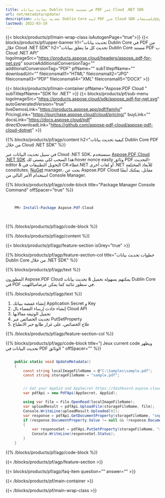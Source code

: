 ```yaml
---
title: تحديث بيانات Dublin Core في مستند PDF عبر Cloud .NET SDK
url: net/metadata/update/
description: تحديث بيانات Dublin Core لبث PDF عبر Cloud SDK للمنتجاتργماغانية الدعم Moreover، تعديلاياامNotes يمكن أن يكون men can الانتظامّ
lastmod: 2022-03-19
---
```


{{< blocks/products/pf/main-wrap-class isAutogenPage="true">}}
{{< blocks/products/pf/upper-banner h1="تحديث بيانات Dublin Core في PDF من خلال Cloud .NET SDK" h2="تحديث كل ما يتعلق ببيانات Dublin Core مستند PDF ب Cloud .NET API" logoImageSrc="https://products.aspose.cloud/headers/aspose_pdf-for-net.svg" sourceAdditionalConversionTag="" additionalConversionTag="PDF" pfName="" subTitlepfName="" downloadUrl="" fileiconsmall1="HTML" fileiconsmall2="JPG" fileiconsmall3="PDF" fileiconsmall4="XML" fileiconsmall5="DOCX" >}}

{{< blocks/products/pf/main-container pfName="Aspose.PDF Cloud " subTitlepfName="SDK for .NET" >}}
{{< blocks/products/pf/sub-menu logoImageSrc="https://products.aspose.cloud/sdk/aspose_pdf-for-net.svg"
autoGeneratedVersion="true"
liveDemosLink="https://products.aspose.app/pdf/family/" PricingLink="https://purchase.aspose.cloud/cloud/pricing/" buyLink="" docsLink="https://docs.aspose.cloud/pdf"  directDownloadLink="https://github.com/aspose-pdf-cloud/aspose-pdf-cloud-dotnet" >}}

{{% blocks/products/pf/agp/content h2="كيفية تحديث بيانات Dublin Core PDF من خلال Cloud .NET SDK" %}}

في سبيل تحديث البيانات عبر Cloud .NET SDK، سنستخدم
[Aspose.PDF Cloud .NET SDK](https://products.aspose.cloud/pdf/net/)
هذا السحب لكي يتسنى لك:hover nonce easily وثائق PDF التحديث-editor & التحويل التطبيقات في C#،غطاء.NET أو لغات أخرى .NET للأبعاد المختلفة constitutes. 
[NuGet](https://www.nuget.org/packages/Aspose.Pdf-Cloud)
manager، بحث عن
Aspose.PDF Cloud
مقابل. يمكنك أيضًا استخدام الأمر التالي من Console Manager.

{{% blocks/products/pf/agp/code-block title="Package Manager Console Command" offSpacer="true" %}}

```powershell

     
    PM> Install-Package Aspose.Pdf-Cloud
     
     

```

{{% /blocks/products/pf/agp/code-block %}}

{{% /blocks/products/pf/agp/content %}}

{{< blocks/products/pf/agp/feature-section isGrey="true" >}}

{{% blocks/products/pf/agp/feature-section-col title="خطوات تحديث بيانات Dublin Core من خلال .NET SDK" %}}

{{% blocks/products/pf/agp/text %}}

المطورون Aspose.PDF Cloud يمكنهم بسهولة تحميل & تحديث بيانات Dublin Core في PDF في سطور ثنائية كما يمكن عرضامياللهيب.

{{% /blocks/products/pf/agp/text %}}

1. إنشاء غمضة ببيانك Application Secret و Key
1. إنشاء حادث إرساء التعضاء بال Cloud API
1. تحميل الوثيقة معالايها
1. تحديث الخصائص عبر PutSetProperty
1. علاج الخصائص، على غرار طابع حبر الانطباع

{{% /blocks/products/pf/agp/feature-section-col %}}



{{% blocks/products/pf/agp/code-block title="إ Jeux current code ويظهر تحديث البيانات في PDF الوثائق " offSpacer="" %}}

```cs

    public static void UpdateMetadata()
    {
        const string localImageFileName = @"C:\Samples\sample.pdf";
        const string storageFileName = "sample.pdf";


        // Get your AppSid and AppSecret https://dashboard.aspose.cloud (free registration required).
        var pdfApi = new PdfApi(AppSecret, AppSid);

        using var file = File.OpenRead(localImageFileName);
        var uploadResult = pdfApi.UploadFile(storageFileName, file);
        Console.WriteLine(uploadResult.Uploaded[0]);
        var response = pdfApi.GetDocumentProperty(storageFileName, "xmp:ArchiveType");
        if (response.DocumentProperty.Value != null && !response.DocumentProperty.Value.StartsWith("Aspose"))
        {
            var responseSet = pdfApi.PutSetProperty(storageFileName, "xmp:ArchiveType", "Aspose Sample Document");
            Console.WriteLine(responseSet.Status);
        }
    }
```

{{% /blocks/products/pf/agp/code-block %}}

{{< /blocks/products/pf/agp/feature-section >}}

{{< blocks/products/pf/agp/faq-item question="" answer="" >}}

{{< /blocks/products/pf/main-container >}}

{{< /blocks/products/pf/main-wrap-class >}}

